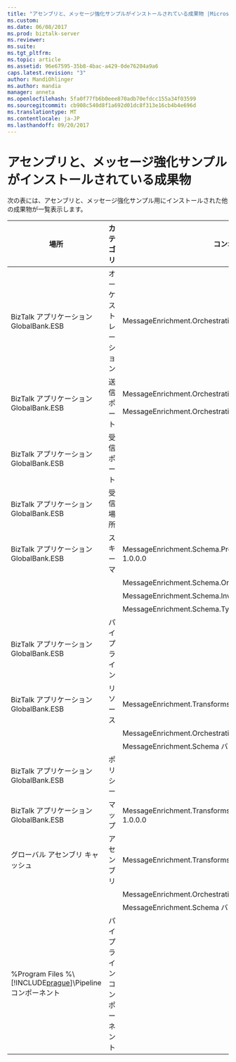 ```yaml
---
title: "アセンブリと、メッセージ強化サンプルがインストールされている成果物 |Microsoft ドキュメント"
ms.custom: 
ms.date: 06/08/2017
ms.prod: biztalk-server
ms.reviewer: 
ms.suite: 
ms.tgt_pltfrm: 
ms.topic: article
ms.assetid: 96e67595-35b8-4bac-a429-0de76204a9a6
caps.latest.revision: "3"
author: MandiOhlinger
ms.author: mandia
manager: anneta
ms.openlocfilehash: 5fa0f77fb6b0eee870adb70efdcc155a34f03599
ms.sourcegitcommit: cb908c540d8f1a692d01dc8f313e16cb4b4e696d
ms.translationtype: MT
ms.contentlocale: ja-JP
ms.lasthandoff: 09/20/2017
---
```

# <a name="assemblies-and-artifacts-installed-by-the-message-enrichment-sample"></a>アセンブリと、メッセージ強化サンプルがインストールされている成果物
次の表には、アセンブリと、メッセージ強化サンプル用にインストールされた他の成果物が一覧表示します。  
  
|場所|カテゴリ|コンポーネントの名前とバージョン|  
|--------------|--------------|---------------------------------------|  
|BizTalk アプリケーション GlobalBank.ESB|オーケストレーション|MessageEnrichment.Orchestrations.MessageEnricher|  
|BizTalk アプリケーション GlobalBank.ESB|送信ポート|MessageEnrichment.Orchestrations_1.0.0.0_<br /><br /> MessageEnrichment.Orchestrations.MessageEnricher_RoutingPort_d98186f1038d4721|  
|BizTalk アプリケーション GlobalBank.ESB|受信ポート||  
|BizTalk アプリケーション GlobalBank.ESB|受信場所||  
|BizTalk アプリケーション GlobalBank.ESB|スキーマ|MessageEnrichment.Schema.ProcedureResultSet_dbo_GetOrderDetails バージョン 1.0.0.0|  
|||MessageEnrichment.Schema.OrderDoc バージョン 1.0.0.0|  
|||MessageEnrichment.Schema.InventoryOrder バージョン 1.0.0.0|  
|||MessageEnrichment.Schema.TypedProcedure_dbo バージョン 1.0.0.0|  
|BizTalk アプリケーション GlobalBank.ESB|パイプライン||  
|BizTalk アプリケーション GlobalBank.ESB|リソース|MessageEnrichment.Transforms バージョン 1.0.0.0|  
|||MessageEnrichment.Orchestrations バージョン 1.0.0.0|  
|||MessageEnrichment.Schema バージョン 1.0.0.0|  
|BizTalk アプリケーション GlobalBank.ESB|ポリシー||  
|BizTalk アプリケーション GlobalBank.ESB|マップ|MessageEnrichment.Transforms.NAOrderDocToGetOrderDetailsRequestMap バージョン 1.0.0.0|  
|グローバル アセンブリ キャッシュ|アセンブリ|MessageEnrichment.Transforms バージョン 1.0.0.0|  
|||MessageEnrichment.Orchestrations バージョン 1.0.0.0|  
|||MessageEnrichment.Schema バージョン 1.0.0.0|  
|%Program Files %\\[!INCLUDE[prague](../includes/prague-md.md)]\Pipeline コンポーネント|パイプライン コンポーネント||